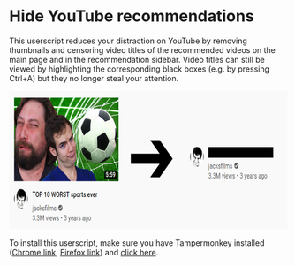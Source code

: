 # Hide YouTube recommendations

This userscript reduces your distraction on YouTube by removing thumbnails and censoring video titles of the recommended videos on the main page and in the recommendation sidebar. Video titles can still be viewed by highlighting the corresponding black boxes (e.g. by pressing Ctrl+A) but they no longer steal your attention.

<img src="example.png" height="250px" alt="example" />

To install this userscript, make sure you have Tampermonkey installed ([Chrome link](https://chrome.google.com/webstore/detail/tampermonkey/dhdgffkkebhmkfjojejmpbldmpobfkfo), [Firefox link](https://addons.mozilla.org/en-US/firefox/addon/tampermonkey/)) and [click here](https://raw.githubusercontent.com/artli/hide-youtube-recommendations/latestRelease/hide_youtube_recommendations.user.js).
